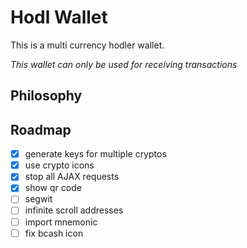 # Hodl Wallet

This is a multi currency hodler wallet.

*This wallet can only be used for receiving transactions*

## Philosophy

## Roadmap

- [x] generate keys for multiple cryptos
- [x] use crypto icons
- [x] stop all AJAX requests
- [x] show qr code
- [ ] segwit
- [ ] infinite scroll addresses
- [ ] import mnemonic
- [ ] fix bcash icon
